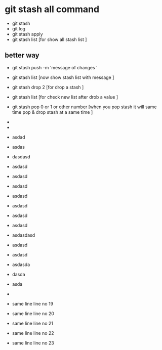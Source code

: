 # git stash all command 
- git stash
- git log
- git stash apply
- git stash list [for show all stash list ]

## better way 
- git stash push -m 'message of changes '
- git stash list [now show stash list with message ]
- git stash drop 2 [for drop a stash ]
- git stash list [for check new list after drob a value ]
- git stash pop 0 or 1 or other number [when you pop stash it will same time pop & drop stash at a same time ]
- 
- 
- asdad
- asdas
- dasdasd
- asdasd
- asdasd
- asdasd
- asdasd
- asdasd
- asdasd
- asdasd
- asdasdasd
- asdasd
- asdasd
- asdasda
- dasda
- asda
- 



- same line line no 19 
- same line line no 20 
- same line line no 21 
- same line line no 22 
- same line line no 23 
